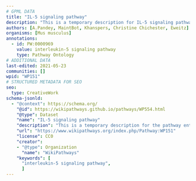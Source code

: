 ```yaml
---
# GPML DATA
title: "IL-5 signaling pathway"
description: "This is a temporary description for IL-5 signaling pathway"
authors: [A.Pandey, MaintBot, Khanspers, Christine Chichester, Eweitz]
organisms: [Mus musculus]
annotations:
  - id: PW:0000969
    value: interleukin-5 signaling pathway
    type: Pathway Ontology
# ADDITIONAL DATA
last-edited: 2021-05-23
communities: []
wpid: "WP151"
# STRUCTURED METADATA FOR SEO
seo:
  type: CreativeWork
schema-jsonld:
  - "@context": https://schema.org/
    "@id": https://wikipathways.github.io/pathways/WP554.html
    "@type": Dataset
    "name": "IL-5 signaling pathway"
    "description": "This is a temporary description for the pathway entitled: IL-5 signaling pathway"
    "url": "https://www.wikipathways.org/index.php/Pathway:WP151"
    "license": CC0
    "creator":
    - "@type": Organization
      "name": "WikiPathways"
    "keywords": [
      "interleukin-5 signaling pathway",
      ]
---
```

